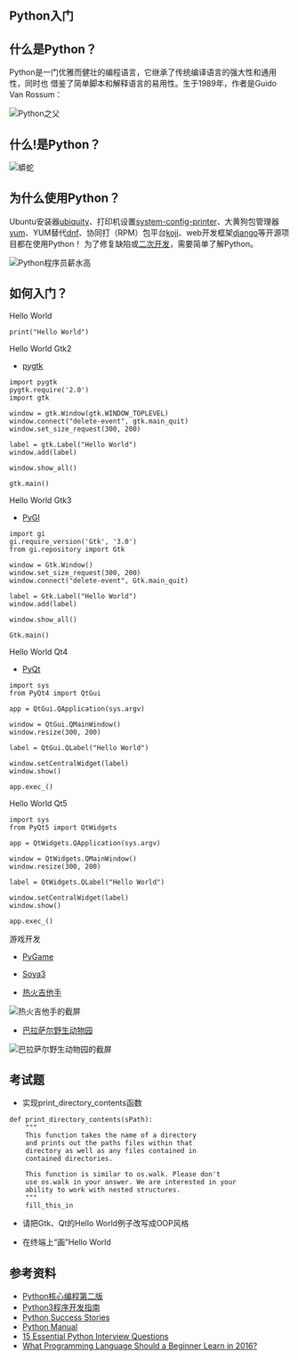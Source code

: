 Python入门
-----------

## 什么是Python？

Python是一门优雅而健壮的编程语言，它继承了传统编译语言的强大性和通用性，同时也
借鉴了简单脚本和解释语言的易用性。生于1989年，作者是Guido Van Rossum：

![Python之父](https://raw.github.com/isoft-linux/training/master/python/guido-van-rossum.png)

## 什么!是Python？

![蟒蛇](https://raw.github.com/isoft-linux/training/master/python/python.jpg)

## 为什么使用Python？

Ubuntu安装器[ubiquity](https://launchpad.net/ubiquity)、打印机设置[system-config-printer](http://cyberelk.net/tim/software/system-config-printer/)、大黄狗包管理器[yum](http://yum.baseurl.org/)、YUM替代[dnf](http://dnf.baseurl.org/)、协同打（RPM）包平台[koji](https://fedoraproject.org/wiki/Koji)、web开发框架[django](https://www.djangoproject.com/)等开源项目都在使用Python！
为了修复缺陷或[二次开发](https://github.com/isoft-linux/django-mama-cas)，需要简单了解Python。

![Python程序员薪水高](https://raw.github.com/isoft-linux/training/master/python/salaryrange.png)

## 如何入门？

Hello World

```
print("Hello World")
```

Hello World Gtk2

* [pygtk](http://www.pygtk.org/)

```
import pygtk
pygtk.require('2.0')
import gtk

window = gtk.Window(gtk.WINDOW_TOPLEVEL)
window.connect("delete-event", gtk.main_quit)
window.set_size_request(300, 200)
   
label = gtk.Label("Hello World")
window.add(label)
    
window.show_all()

gtk.main()
```

Hello World Gtk3

* [PyGI](https://wiki.gnome.org/Projects/PyGObject)

```
import gi
gi.require_version('Gtk', '3.0')
from gi.repository import Gtk

window = Gtk.Window()
window.set_size_request(300, 200)
window.connect("delete-event", Gtk.main_quit)

label = Gtk.Label("Hello World")
window.add(label)

window.show_all()

Gtk.main()
```

Hello World Qt4

* [PyQt](https://sourceforge.net/projects/pyqt/)

```
import sys
from PyQt4 import QtGui

app = QtGui.QApplication(sys.argv)

window = QtGui.QMainWindow()
window.resize(300, 200)

label = QtGui.QLabel("Hello World")

window.setCentralWidget(label)
window.show()

app.exec_()
```

Hello World Qt5

```
import sys
from PyQt5 import QtWidgets

app = QtWidgets.QApplication(sys.argv)

window = QtWidgets.QMainWindow()
window.resize(300, 200)

label = QtWidgets.QLabel("Hello World")

window.setCentralWidget(label)
window.show()

app.exec_()
```

游戏开发

* [PyGame](http://www.pygame.org/hifi.html)
* [Soya3](http://www.lesfleursdunormal.fr/static/informatique/soya3d/index_en.html)

* [热火吉他手](https://github.com/skyostil/fretsonfire)

![热火吉他手的截屏](https://raw.github.com/isoft-linux/training/master/python/fretsonfire.png)

* [巴拉萨尔野生动物园](http://www.lesfleursdunormal.fr/static/informatique/balazar_safari_photo/index_en.html)

![巴拉萨尔野生动物园的截屏](http://www.lesfleursdunormal.fr/static/_images/bsf/2/6.jpeg)

## 考试题

* 实现print_directory_contents函数

```
def print_directory_contents(sPath):
    """
    This function takes the name of a directory 
    and prints out the paths files within that 
    directory as well as any files contained in 
    contained directories. 

    This function is similar to os.walk. Please don't
    use os.walk in your answer. We are interested in your 
    ability to work with nested structures. 
    """
    fill_this_in
```

* 请把Gtk、Qt的Hello World例子改写成OOP风格

* 在终端上“画”Hello World

## 参考资料

* [Python核心编程第二版](http://isoft.zhcn.cc/~wuxiaotian/ebooks/Python%20%e6%a0%b8%e5%bf%83%e7%bc%96%e7%a8%8b%20%e7%ac%ac%e4%ba%8c%e7%89%88.pdf)
* [Python3程序开发指南](http://isoft.zhcn.cc/~wuxiaotian/ebooks/Python3%E7%A8%8B%E5%BA%8F%E5%BC%80%E5%8F%91%E6%8C%87%E5%8D%97.pdf)
* [Python Success Stories](https://www.python.org/about/success/)
* [Python Manual](https://docs.python.org/2/)
* [15 Essential Python Interview Questions](https://www.codementor.io/python/tutorial/essential-python-interview-questions)
* [What Programming Language Should a Beginner Learn in 2016?](https://www.codementor.io/learn-programming/beginner-programming-language-job-salary-community)
